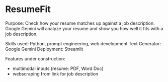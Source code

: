 # ResumeFit

Purpose: Check how your resume matches up against a job description.
Google Gemini will analyze your resume and show you how well it fits with a job description.

Skills used: Python, prompt engineering, web development
Text Generator: Google Gemini
Deployment: Streamlit

Features under construction:
- multimodal inputs (resume: PDF, Word Doc)
- webscraping from link for job description
